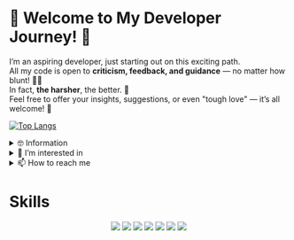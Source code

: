 # 🌱 Welcome to My Developer Journey! 🌱

I’m an aspiring developer, just starting out on this exciting path.  
All my code is open to **criticism, feedback, and guidance** — no matter how blunt! 🙇‍♂️  
In fact, **the harsher**, the better. 🙏  
Feel free to offer your insights, suggestions, or even "tough love" — it’s all welcome! 💪

[![Top Langs](https://github-readme-stats.vercel.app/api/top-langs/?username=yanwoo8)](https://github.com/anuraghazra/github-readme-stats)

<details>
  <summary>
  🤓 Information
</summary>
  
  - 🎓 Bachelor of Software Engineering, College of Software Convergence, Sejong University 2022.03~2026.02
</details>

<details>
<summary>
  👀 I’m interested in
</summary>
  
  - 💕 language : C/C++, C#, Python
  - ✨ field : Computer Graphics, Game Programming
  - ✍️ studying : Algorithm, Computer Graphics
</details>
<details>
<summary>
  📫 How to reach me
</summary>

  - ✉️ email : kkyanwoo@gmail.com
  - 🌱 Linkedin : https://www.linkedin.com/in/yanwoo-kim-395b80309/
  - 🎮 steam : niar / 1209408742
</details>


# Skills
<div align=center>
  <img src="https://img.shields.io/badge/c-A8B9CC?style=for-the-badge&logo=c&logoColor=white">
  <img src="https://img.shields.io/badge/c++-00599C?style=for-the-badge&logo=c%2B%2B&logoColor=white">
  <img src="https://img.shields.io/badge/python-3776AB?style=for-the-badge&logo=python&logoColor=white">
  <img src="https://img.shields.io/badge/mysql-4479A1?style=for-the-badge&logo=mysql&logoColor=white"> 
  <img src="https://img.shields.io/badge/mariaDB-003545?style=for-the-badge&logo=mariaDB&logoColor=white">
  <img src="https://img.shields.io/badge/github-181717?style=for-the-badge&logo=github&logoColor=white">
  <img src="https://img.shields.io/badge/git-F05032?style=for-the-badge&logo=git&logoColor=white">
